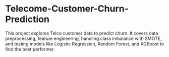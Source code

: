 # Telecome-Customer-Churn-Prediction
This project explores Telco customer data to predict churn. It covers data preprocessing, feature engineering, handling class imbalance with SMOTE, and testing models like Logistic Regression, Random Forest, and XGBoost to find the best performer.

